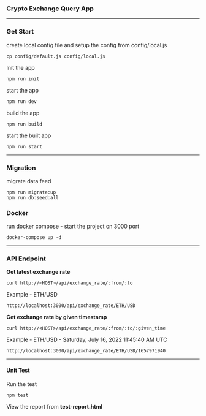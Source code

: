 ### Crypto Exchange Query App

---
### Get Start
create local config file and setup the config from config/local.js
```
cp config/default.js config/local.js
```
Init the app
```
npm run init
```
start the app
```
npm run dev
```
build the app
```
npm run build
```
start the built app
```
npm run start
```
---
### Migration
migrate data feed
```
npm run migrate:up
npm run db:seed:all
```
### Docker
run docker compose - start the project on 3000 port
```
docker-compose up -d
```
---
### API Endpoint

**Get latest exchange rate**
```
curl http://<HOST>/api/exchange_rate/:from/:to
```
Example - ETH/USD
```
http://localhost:3000/api/exchange_rate/ETH/USD
```

**Get exchange rate by given timestamp**
```
curl http://<HOST>/api/exchange_rate/:from/:to/:given_time
```
Example - ETH/USD - Saturday, July 16, 2022 11:45:40 AM UTC
```
http://localhost:3000/api/exchange_rate/ETH/USD/1657971940
```
---
#### Unit Test
Run the test
```
npm test
```
View the report from **test-report.html**
